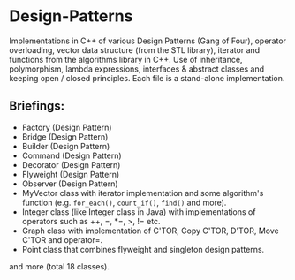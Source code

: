 # Design-Patterns
Implementations in C++ of various Design Patterns (Gang of Four), operator overloading, vector data structure (from the STL library), iterator and functions from the algorithms library in C++. Use of inheritance, polymorphism, lambda expressions, interfaces & abstract classes and keeping open / closed principles.
Each file is a stand-alone implementation.

## Briefings:
* Factory (Design Pattern)
* Bridge (Design Pattern)
* Builder (Design Pattern)
* Command (Design Pattern)
* Decorator (Design Pattern)
* Flyweight (Design Pattern)
* Observer (Design Pattern)
* MyVector class with iterator implementation and some algorithm's function (e.g. ```for_each()```, ```count_if()```, ```find()``` and more).
* Integer class (like Integer class in Java) with implementations of operators such as ++, =, *=, >, != etc.
* Graph class with implementation of C'TOR, Copy C'TOR, D'TOR, Move C'TOR and operator=.
* Point class that combines flyweight and singleton design patterns.


and more (total 18 classes).
